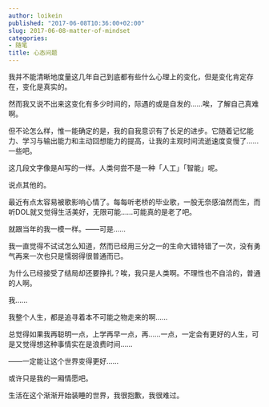 ```yaml
---
author: loikein
published: "2017-06-08T10:36:00+02:00"
slug: 2017-06-08-matter-of-mindset
categories:
- 随笔
title: 心态问题
---
```

我并不能清晰地度量这几年自己到底都有些什么心理上的变化，但是变化肯定存在，变化是真实的。

然而我又说不出来这变化有多少时间的，际遇的或是自发的……唉，了解自己真难啊。

但不论怎么样，惟一能确定的是，我的自我意识有了长足的进步。它随着记忆能力、学习与输出能力和主动回想能力的提高，让我的主观时间流逝速度变慢了……一些吧。

这几段文字像是AI写的一样。人类何尝不是一种「人工」「智能」呢。

说点其他的。

最近有点太容易被歌影响心情了。每每听老桥的毕业歌，一股无奈感油然而生，而听DOL就又觉得生活美好，无限可能……可能真的是老了吧。

就跟当年的我一模一样。——可是……

我一直觉得不试试怎么知道，然而已经用三分之一的生命大错特错了一次，没有勇气再来一次也只是懦弱得很普通而已。

为什么已经接受了结局却还要挣扎？唉，我只是人类啊。不理性也不自洽的，普通的人啊。

我……

我整个人生，都是追寻着本不可能之物走来的啊……

总觉得如果我再聪明一点，上学再早一点，再……一点，一定会有更好的人生，可是又觉得想这种事情实在是浪费时间……

——一定能让这个世界变得更好……

或许只是我的一厢情愿吧。

生活在这个渐渐开始装睡的世界，我很抱歉，我很难过。
